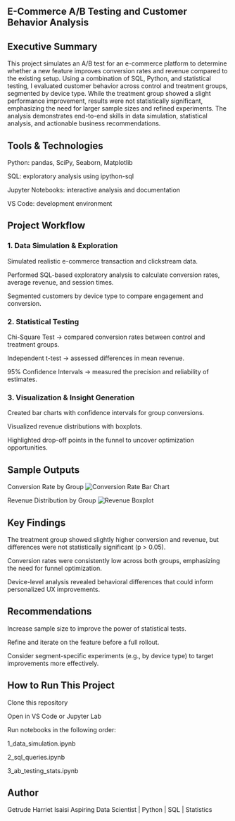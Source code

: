 ## E-Commerce A/B Testing and Customer Behavior Analysis
## Executive Summary

This project simulates an A/B test for an e-commerce platform to determine whether a new feature improves conversion rates and revenue compared to the existing setup. Using a combination of SQL, Python, and statistical testing, I evaluated customer behavior across control and treatment groups, segmented by device type. While the treatment group showed a slight performance improvement, results were not statistically significant, emphasizing the need for larger sample sizes and refined experiments. The analysis demonstrates end-to-end skills in data simulation, statistical analysis, and actionable business recommendations.

## Tools & Technologies

Python: pandas, SciPy, Seaborn, Matplotlib

SQL: exploratory analysis using ipython-sql

Jupyter Notebooks: interactive analysis and documentation

VS Code: development environment

## Project Workflow
### 1. Data Simulation & Exploration

Simulated realistic e-commerce transaction and clickstream data.

Performed SQL-based exploratory analysis to calculate conversion rates, average revenue, and session times.

Segmented customers by device type to compare engagement and conversion.

### 2. Statistical Testing

Chi-Square Test → compared conversion rates between control and treatment groups.

Independent t-test → assessed differences in mean revenue.

95% Confidence Intervals → measured the precision and reliability of estimates.

### 3. Visualization & Insight Generation

Created bar charts with confidence intervals for group conversions.

Visualized revenue distributions with boxplots.

Highlighted drop-off points in the funnel to uncover optimization opportunities.

## Sample Outputs

Conversion Rate by Group
![Conversion Rate Bar Chart](Conversion_Rate.png)  

Revenue Distribution by Group
![Revenue Boxplot](Revenue_Distribution.png) 


## Key Findings

The treatment group showed slightly higher conversion and revenue, but differences were not statistically significant (p > 0.05).

Conversion rates were consistently low across both groups, emphasizing the need for funnel optimization.

Device-level analysis revealed behavioral differences that could inform personalized UX improvements.

## Recommendations

Increase sample size to improve the power of statistical tests.

Refine and iterate on the feature before a full rollout.

Consider segment-specific experiments (e.g., by device type) to target improvements more effectively.

## How to Run This Project

Clone this repository

Open in VS Code or Jupyter Lab

Run notebooks in the following order:

1_data_simulation.ipynb

2_sql_queries.ipynb

3_ab_testing_stats.ipynb

## Author
Getrude Harriet Isaisi
Aspiring Data Scientist | Python | SQL | Statistics




